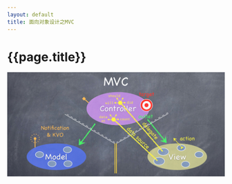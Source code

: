 ```yaml
---
layout: default
title: 面向对象设计之MVC
---
```

{{page.title}}
====================

<img src="/images/posts/2019-01-01/MVC_ObjectOrientedDesignConcept.png">
